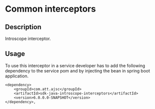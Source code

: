 
# Common interceptors

## Description
Introscope interceptor.

## Usage
To use this interceptor in a service developer has to add the following dependency to the service pom and by injecting the bean in spring boot application.


    <dependency>
		<groupId>com.att.ajsc</groupId>
		<artifactId>sdk-java-introscope-interceptors</artifactId>
		<version>6.0.0.0-SNAPSHOT</version>
	</dependency>,
    

